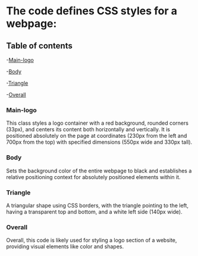# The code defines CSS styles for a webpage:

## Table of contents
-[Main-logo](#main-logo)

-[Body](#body)

-[Triangle](#triangle)

-[Overall](#overall)



### Main-logo

This class styles a logo container with a red background, rounded corners (33px), and centers its content both horizontally and vertically. It is positioned absolutely on the page at coordinates (230px from the left and 700px from the top) with specified dimensions (550px wide and 330px tall).

### Body 
 
 Sets the background color of the entire webpage to black and establishes a relative positioning context for absolutely positioned elements within it.

### Triangle 

A triangular shape using CSS borders, with the triangle pointing to the left, having a transparent top and bottom, and a white left side (140px wide). 

### Overall

Overall, this code is likely used for styling a logo section of a website, providing visual elements like color and shapes.
